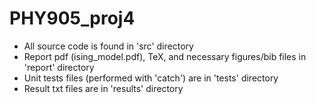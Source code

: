 # PHY905_proj4

- All source code is found in 'src' directory
- Report pdf (ising_model.pdf), TeX, and necessary figures/bib files in 'report' directory
- Unit tests files (performed with 'catch') are in 'tests' directory
- Result txt files are in 'results' directory 
